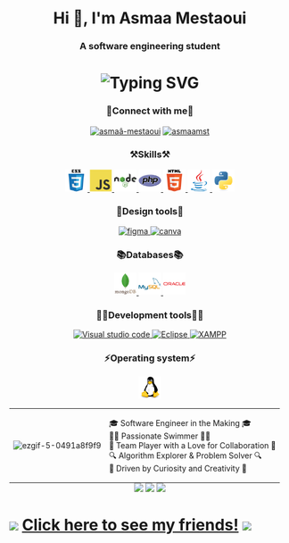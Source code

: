 <h1 align="center">Hi 👋, I'm Asmaa Mestaoui</h1>
<h3 align="center">A software engineering student</h3>
<h1 align="center">
    <img  href="https://git.io/typing-svg"><img src="https://readme-typing-svg.herokuapp.com?font=&weight=500&size=21&duration=4992&pause=991&color=D03FF7&random=false&width=435&lines=-+Enthusiastic++about++algorithms+%F0%9F%A7%AE+-;-------+and+data+structures+%F0%9F%91%A9%F0%9F%8F%BC%E2%80%8D%F0%9F%92%BB+-------;-----Inspired+by+UI%2FUX+design+%F0%9F%8E%A8-----;+-Keen+on+full-stack+development++%F0%9F%92%BB-" alt="Typing SVG"    />
</h1>
<h3 align="center">💬Connect with me💬</h3>
<p align="center">
<a href="https://linkedin.com/in/asmaâ-mestaoui" target="blank"><img align="center" src="https://raw.githubusercontent.com/rahuldkjain/github-profile-readme-generator/master/src/images/icons/Social/linked-in-alt.svg" alt="asmaâ-mestaoui" height="30" width="40" /></a>
<a href="https://codeforces.com/profile/asmaamst" target="blank"><img align="center" src="https://raw.githubusercontent.com/rahuldkjain/github-profile-readme-generator/master/src/images/icons/Social/codeforces.svg" alt="asmaamst" height="30" width="40" /></a>
</p>

<h3 align="center"> ⚒️Skills⚒️ </h3>
<p align="center"> <a href="https://www.w3schools.com/css/" target="_blank" rel="noreferrer"> <img src="https://raw.githubusercontent.com/devicons/devicon/master/icons/css3/css3-original-wordmark.svg" alt="css3" width="40" height="40"/> </a> 
<a href="https://developer.mozilla.org/en-US/docs/Web/JavaScript" target="_blank" rel="noreferrer"> <img src="https://raw.githubusercontent.com/devicons/devicon/master/icons/javascript/javascript-original.svg" alt="javascript" width="40" height="40"/> </a>
<a href="https://nodejs.org" target="_blank" rel="noreferrer"> <img src="https://raw.githubusercontent.com/devicons/devicon/master/icons/nodejs/nodejs-original-wordmark.svg" alt="nodejs" width="40" height="40"/> </a> 
<a href="https://www.php.net" target="_blank" rel="noreferrer"> <img src="https://raw.githubusercontent.com/devicons/devicon/master/icons/php/php-original.svg" alt="php" width="40" height="40"/> </a> 
<a href="https://www.w3.org/html/" target="_blank" rel="noreferrer"> <img src="https://raw.githubusercontent.com/devicons/devicon/master/icons/html5/html5-original-wordmark.svg" alt="html5" width="40" height="40"/> </a>
<a href="https://www.java.com" target="_blank" rel="noreferrer"> <img src="https://raw.githubusercontent.com/devicons/devicon/master/icons/java/java-original.svg" alt="java" width="40" height="40"/> </a> 
<a href="https://www.python.org" target="_blank" rel="noreferrer"> <img src="https://raw.githubusercontent.com/devicons/devicon/master/icons/python/python-original.svg" alt="python" width="40" height="40"/> </a> </p>
<h3 align="center"> 🎨Design tools🎨 </h3>
<p align="center"> <a href="https://www.figma.com/" target="_blank" rel="noreferrer"> <img src="https://www.vectorlogo.zone/logos/figma/figma-icon.svg" alt="figma" width="40" height="40"/> </a> 
<a href="https://www.canva.com/fr_fr/" target="_blank" rel="noreferrer"> <img src="https://toppng.com/uploads/preview/canva-logo-11609357022tja3pp4dze.png" alt="canva" width="40" height="40"/> </a> </p>
<h3 align="center"> 📚Databases📚 </h3>
<p align="center"> <a href="https://www.mongodb.com/" target="_blank" rel="noreferrer"> <img src="https://raw.githubusercontent.com/devicons/devicon/master/icons/mongodb/mongodb-original-wordmark.svg" alt="mongodb" width="40" height="40"/> </a>
<a href="https://www.mysql.com/" target="_blank" rel="noreferrer"> <img src="https://raw.githubusercontent.com/devicons/devicon/master/icons/mysql/mysql-original-wordmark.svg" alt="mysql" width="40" height="40"/> </a> 
<a href="https://www.oracle.com/" target="_blank" rel="noreferrer"> <img src="https://raw.githubusercontent.com/devicons/devicon/master/icons/oracle/oracle-original.svg" alt="oracle" width="40" height="40"/> </a> </p> 
<h3 align="center"> 👩‍💻Development tools👩‍💻 </h3>
<p align="center"> <a href="https://code.visualstudio.com" target="_blank" rel="noreferrer"><img src="https://e7.pngegg.com/pngimages/195/304/png-clipart-visual-studio-code-logo-thumbnail-tech-companies.png" alt="Visual studio code" width="40" height="40"/> </a>
<a href="https://projects.eclipse.org/projects/eclipse.jdt" target="_blank" rel="noreferrer"> <img src="https://cdn.freebiesupply.com/logos/large/2x/eclipse-11-logo-png-transparent.png" alt="Eclipse" width="40" height="40"/> </a>
<a href="https://www.apachefriends.org/fr/index.html" target="_blank" rel="noreferrer">
<img src="https://upload.wikimedia.org/wikipedia/en/thumb/7/78/XAMPP_logo.svg/1200px-XAMPP_logo.svg.png" alt="XAMPP" width="40" height="40"/> </a> </p>
<h3 align="center"> ⚡Operating system⚡ </h3>
<p align="center"> <a href="https://www.linux.org/" target="_blank" rel="noreferrer"> <img src="https://raw.githubusercontent.com/devicons/devicon/master/icons/linux/linux-original.svg" alt="linux" width="40" height="40"/> </a> </p>

<table style="margin: auto; text-align: left;">
  <tr>
      <td>
        <img src="https://github.com/user-attachments/assets/c38345c6-9332-4225-b09b-16d10b51a0ea" alt="ezgif-5-0491a8f9f9" width="300"/>
     </td>
     <td>
      <ul style="list-style: none; padding: 0;">
        <li>🎓 Software Engineer in the Making 🎓</li>
        <li>🏊‍♀️ Passionate Swimmer 🏊‍♀️</li>
        <li>🤝 Team Player with a Love for Collaboration 🤝</li>
        <li>🔍 Algorithm Explorer & Problem Solver 🔍</li>
        <li>🌟 Driven by Curiosity and Creativity 🌟</li>
      </ul>
    </td>
    
  </tr>
</table>

<div align="center">
  <img src="https://user-images.githubusercontent.com/74038190/213866269-5d00981c-7c98-46d7-8a8e-16f462f15227.gif" width="200" />
  <img src="https://user-images.githubusercontent.com/74038190/213866269-5d00981c-7c98-46d7-8a8e-16f462f15227.gif" width="200" />
  <img src="https://user-images.githubusercontent.com/74038190/213866269-5d00981c-7c98-46d7-8a8e-16f462f15227.gif" width="200" />
</div>

# <img src="https://user-images.githubusercontent.com/74038190/213844263-a8897a51-32f4-4b3b-b5c2-e1528b89f6f3.png" width="50px" /> [Click here to see my friends!](https://asmaa5678.github.io/) <img src="https://user-images.githubusercontent.com/74038190/213844263-a8897a51-32f4-4b3b-b5c2-e1528b89f6f3.png" width="50px" />






